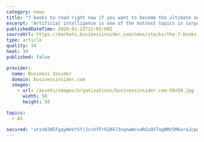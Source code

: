 ```yaml
---
category: news
title: "7 books to read right now if you want to become the ultimate authority on artificial intelligence"
excerpt: "Artificial intelligence is one of the hottest topics in corporate America right now. Companies like Amazon, Microsoft, and Deloitte are spending billions of dollars to train their employees on the advanced tech. These seven books provide a well-rounded look into the technology itself, but also the organizational challenges and global political ..."
publishedDateTime: 2020-01-22T12:03:00Z
sourceUrl: https://markets.businessinsider.com/news/stocks/the-7-books-read-right-now-become-an-ai-expert-1028835575
type: article
quality: 34
heat: 34
published: false

provider:
  name: Business Insider
  domain: businessinsider.com
  images:
    - url: /assets/images/organizations/businessinsider.com-50x50.jpg
      width: 50
      height: 50

topics:
  - AI

secured: "xtsnOJWIFgqyWeVr5f/JcchfFrhZ8k73nqnwWcvaRGzQV7agNMz5M6xraJcpqfe3pvBHcCvnR3F7n74YjiOaCTwN9C2LbvsdOdxGLcE7Yjk9ZLujpq66DcH5jDjBkjmILEF1jxS3Ql3JJbkS/5iwQzcHC1nqV6cPtUVrJtOHl0ki4TcLWG/fBkSPglD/hD4Qh34jx33MDbuXircaoJMuRjsqjAh1ZXx7vRfz7o1ymphgiGZhsdVNyEU1Lf6trUy64il+bYUhOoBQBuFDPho4otf8B9aafJPZtAZlf9OmVYDdcpkxACOrwz3bYjoPDZL+qztRwkK5ZCkjFqeUAyF63gYdSAtGVG8JWTbg6PEv4kLNmySkfJ5Z8Y4JMGKPMSbciQg++WHG9aaBCM/HFnyF6DjAFHovnKoCK7wbM6X5HFQ5XdQTLSbVZHl39WJ5MS2TXHhgkIJUutpU2z/CmtMAYg==;pFQv3cvi6DkQrt0cucfkKA=="
---
```


